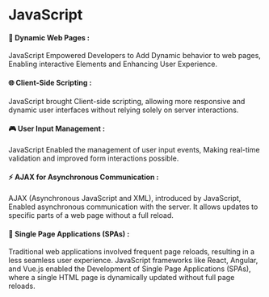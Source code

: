 
#  JavaScript

#### 🎨 Dynamic Web Pages :
JavaScript Empowered Developers to Add Dynamic behavior to web pages, Enabling interactive Elements and Enhancing User Experience.

#### 🌐 Client-Side Scripting :
JavaScript brought Client-side scripting, allowing more responsive and dynamic user interfaces without relying solely on server interactions.

#### 🎮 User Input Management :
JavaScript Enabled the management of user input events, Making real-time validation and improved form interactions possible.

#### ⚡ AJAX for Asynchronous Communication :
AJAX (Asynchronous JavaScript and XML), introduced by JavaScript, Enabled asynchronous communication with the server. It allows updates to specific parts of a web page without a full reload.

#### 🔄 Single Page Applications (SPAs) :
Traditional web applications involved frequent page reloads, resulting in a less seamless user experience. JavaScript frameworks like React, Angular, and Vue.js enabled the Development of Single Page Applications (SPAs), where a single HTML page is dynamically updated without full page reloads.
